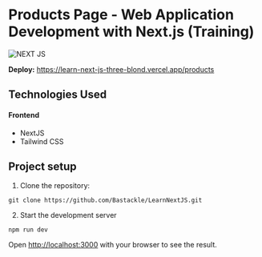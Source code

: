 # Products Page - Web Application Development with Next.js (Training)

![NEXT JS](https://github.com/user-attachments/assets/8499e319-0fd0-4220-80db-77d573e613bd)

**Deploy:** https://learn-next-js-three-blond.vercel.app/products

## Technologies Used
#### Frontend
* NextJS
* Tailwind CSS

## Project setup
1. Clone the repository:
```
git clone https://github.com/Bastackle/LearnNextJS.git
```

2. Start the development server
```
npm run dev
```

Open [http://localhost:3000](http://localhost:3000) with your browser to see the result.
